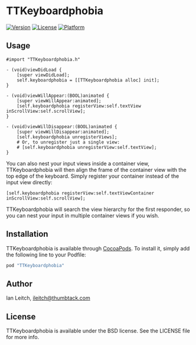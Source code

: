 # TTKeyboardphobia

[![Version](https://img.shields.io/cocoapods/v/TTKeyboardphobia.svg?style=flat)](http://cocoapods.org/pods/TTKeyboardphobia)
[![License](https://img.shields.io/cocoapods/l/TTKeyboardphobia.svg?style=flat)](http://cocoapods.org/pods/TTKeyboardphobia)
[![Platform](https://img.shields.io/cocoapods/p/TTKeyboardphobia.svg?style=flat)](http://cocoapods.org/pods/TTKeyboardphobia)

## Usage

```
#import "TTKeyboardphobia.h"

- (void)viewDidLoad {
    [super viewDidLoad];
    self.keyboardphobia = [[TTKeyboardphobia alloc] init];
}

- (void)viewWillAppear:(BOOL)animated {
    [super viewWillAppear:animated];
    [self.keyboardphobia registerView:self.textView inScrollView:self.scrollView];
}

- (void)viewWillDisappear:(BOOL)animated {
    [super viewWillDisappear:animated];
    [self.keyboardphobia unregisterViews];
    # Or, to unregister just a single view:
    # [self.keyboardphobia unregisterView:self.textView];
}
```

You can also nest your input views inside a container view, TTKeyboardphobia will then align the frame of the container view with the top edge of the keyboard. Simply register your container instead of the input view directly:

```
[self.keyboardphobia registerView:self.textViewContainer inScrollView:self.scrollView];
```

TTKeyboardphobia will search the view hierarchy for the first responder, so you can nest your input in multiple container views if you wish.

## Installation

TTKeyboardphobia is available through [CocoaPods](http://cocoapods.org). To install
it, simply add the following line to your Podfile:

```ruby
pod "TTKeyboardphobia"
```

## Author

Ian Leitch, ileitch@thumbtack.com

## License

TTKeyboardphobia is available under the BSD license. See the LICENSE file for more info.
